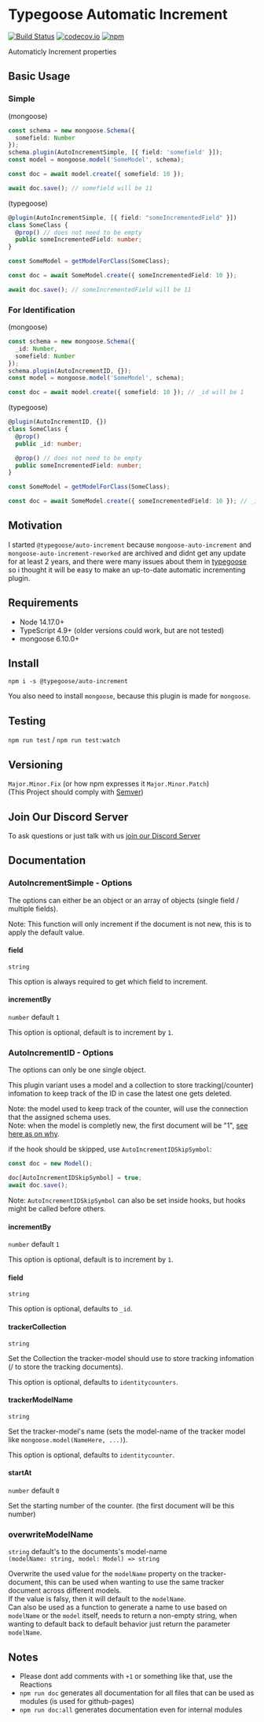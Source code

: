 # Typegoose Automatic Increment

[![Build Status](https://github.com/typegoose/auto-increment/actions/workflows/tests.yml/badge.svg)](https://github.com/typegoose/auto-increment/actions/workflows/tests.yml)
[![codecov.io](https://codecov.io/github/typegoose/auto-increment/coverage.svg?branch=master)](https://codecov.io/github/typegoose/auto-increment?branch=master)
[![npm](https://img.shields.io/npm/dt/@typegoose/auto-increment.svg)](https://www.npmjs.com/package/@typegoose/auto-increment)

Automaticly Increment properties

## Basic Usage

### Simple

(mongoose)

```ts
const schema = new mongoose.Schema({
  somefield: Number
});
schema.plugin(AutoIncrementSimple, [{ field: 'somefield' }]);
const model = mongoose.model('SomeModel', schema);

const doc = await model.create({ somefield: 10 });

await doc.save(); // somefield will be 11
```

(typegoose)

```ts
@plugin(AutoIncrementSimple, [{ field: "someIncrementedField" }])
class SomeClass {
  @prop() // does not need to be empty
  public someIncrementedField: number;
}

const SomeModel = getModelForClass(SomeClass);

const doc = await SomeModel.create({ someIncrementedField: 10 });

await doc.save(); // someIncrementedField will be 11
```

### For Identification

(mongoose)

```ts
const schema = new mongoose.Schema({
  _id: Number,
  somefield: Number
});
schema.plugin(AutoIncrementID, {});
const model = mongoose.model('SomeModel', schema);

const doc = await model.create({ somefield: 10 }); // _id will be 1
```

(typegoose)

```ts
@plugin(AutoIncrementID, {})
class SomeClass {
  @prop()
  public _id: number;

  @prop() // does not need to be empty
  public someIncrementedField: number;
}

const SomeModel = getModelForClass(SomeClass);

const doc = await SomeModel.create({ someIncrementedField: 10 }); // _id will be 1
```

## Motivation

I started `@typegoose/auto-increment` because `mongoose-auto-increment` and `mongoose-auto-increment-reworked` are archived and didnt get any update for at least 2 years, and there were many issues about them in [typegoose](https://github.com/typegoose/typegoose) so i thought it will be easy to make an up-to-date automatic incrementing plugin.

## Requirements

- Node 14.17.0+
- TypeScript 4.9+ (older versions could work, but are not tested)
- mongoose 6.10.0+

## Install

`npm i -s @typegoose/auto-increment`

You also need to install `mongoose`, because this plugin is made for `mongoose`.

## Testing

`npm run test` / `npm run test:watch`

## Versioning

`Major.Minor.Fix` (or how npm expresses it `Major.Minor.Patch`)  
(This Project should comply with [Semver](https://semver.org))

## Join Our Discord Server

To ask questions or just talk with us [join our Discord Server](https://discord.gg/BpGjTTD)

## Documentation

### AutoIncrementSimple - Options

The options can either be an object or an array of objects (single field / multiple fields).

Note: This function will only increment if the document is not new, this is to apply the default value.

#### field

`string`

This option is always required to get which field to increment.

#### incrementBy

`number` default `1`

This option is optional, default is to increment by `1`.

### AutoIncrementID - Options

The options can only be one single object.

This plugin variant uses a model and a collection to store tracking(/counter) infomation to keep track of the ID in case the latest one gets deleted.

Note: the model used to keep track of the counter, will use the connection that the assigned schema uses.  
Note: when the model is completly new, the first document will be "1", [see here as on why](https://github.com/Automattic/mongoose/issues/3617).

if the hook should be skipped, use `AutoIncrementIDSkipSymbol`:

```ts
const doc = new Model();

doc[AutoIncrementIDSkipSymbol] = true;
await doc.save();
```

Note: `AutoIncrementIDSkipSymbol` can also be set inside hooks, but hooks might be called before others.

#### incrementBy

`number` default `1`

This option is optional, default is to increment by `1`.

#### field

`string`

This option is optional, defaults to `_id`.

#### trackerCollection

`string`

Set the Collection the tracker-model should use to store tracking infomation (/ to store the tracking documents).

This option is optional, defaults to `identitycounters`.

#### trackerModelName

`string`

Set the tracker-model's name (sets the model-name of the tracker model like `mongoose.model(NameHere, ...)`).

This option is optional, defaults to `identitycounter`.

#### startAt

`number` default `0`

Set the starting number of the counter.
(the first document will be this number)

### overwriteModelName

`string` default's to the documents's model-name  
`(modelName: string, model: Model) => string`

Overwrite the used value for the `modelName` property on the tracker-document, this can be used when wanting to use the same tracker document across different models.  
If the value is falsy, then it will default to the `modelName`.  
Can also be used as a function to generate a name to use based on `modelName` or the `model` itself, needs to return a non-empty string, when wanting to default back to default behavior just return the parameter `modelName`.

## Notes

* Please dont add comments with `+1` or something like that, use the Reactions
* `npm run doc` generates all documentation for all files that can be used as modules (is used for github-pages)
* `npm run doc:all` generates documentation even for internal modules
